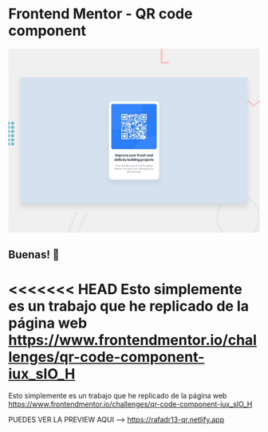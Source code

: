 # Frontend Mentor - QR code component

![Design preview for the QR code component coding challenge](./design/desktop-preview.jpg)

## Buenas! 👋

<<<<<<< HEAD
Esto simplemente es un trabajo que he replicado de la página web https://www.frontendmentor.io/challenges/qr-code-component-iux_sIO_H
=======
Esto simplemente es un trabajo que he replicado de la página web https://www.frontendmentor.io/challenges/qr-code-component-iux_sIO_H


PUEDES VER LA PREVIEW AQUI --> https://rafadr13-qr.netlify.app
